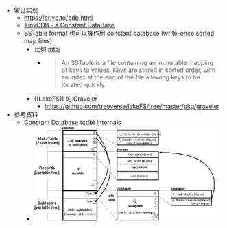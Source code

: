 - 常见实现
	- https://cr.yp.to/cdb.html
	- [TinyCDB - a Constant DataBase](http://www.corpit.ru/mjt/tinycdb.html)
	- SSTable format 也可以被作用 constant database (write-once sorted map files)
		- 比如 [mtbl](https://github.com/farsightsec/mtbl)
			- > An SSTable is a file containing an immutable mapping of keys to values. Keys are stored in sorted order, with an index at the end of the file allowing keys to be located quickly.
		- [[LakeFS]] 的 Graveler
			- https://github.com/treeverse/lakeFS/tree/master/pkg/graveler
- 参考资料
	- [Constant Database (cdb) Internals](https://www.unixuser.org/~euske/doc/cdbinternals/index.html)
		- ![image.png](../assets/image_1643722144580_0.png)